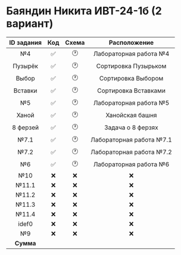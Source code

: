 # Баяндин Никита ИВТ-24-1б (2 вариант)
| ID задания | Код | Схема | Расположение |                                                 
| :----: | :----: | :----: | :----: |
| №4 | ✅ | 🕐 | Лабораторная работа №4 |
| Пузырёк | ✅ | 🕐 | Сортировка Пузырьком |
| Выбор | ✅ | 🕐 | Сортировка Выбором |
| Вставки | ✅ | 🕐 | Сортировка Вставками |
| №5 | ✅ | 🕐 | Лабораторная работа №5 |
| Ханой | ✅ | 🕐 | Ханойская башня |
| 8 ферзей | ✅ | 🕐 | Задача о 8 ферзях |
| №7.1 | ✅ | 🕐 | Лабораторная работа №7.1 |
| №7.2 | ✅ | 🕐 | Лабораторная работа №7.2 |
| №6 | ✅ | 🕐 | Лабораторная работа №6 |
| №10 | ❌ | ❌ | ❌ |
| №11.1 | ❌ | ❌ | ❌ |
| №11.2 | ❌ | ❌ | ❌ |
| №11.3 | ❌ | ❌ | ❌ |
| №11.4 | ❌ | ❌ | ❌ |
| idef0 | ❌ | ❌ | ❌ |
| №9 | ❌ | ❌ | ❌ |
| **Сумма** |  |  |  |
